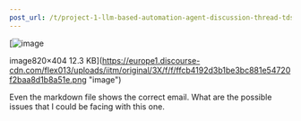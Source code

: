 ```yaml
---
post_url: /t/project-1-llm-based-automation-agent-discussion-thread-tds-jan-2025/164277/413
---
```

[![image](https://europe1.discourse-cdn.com/flex013/uploads/iitm/original/3X/f/f/ffcb4192d3b1be3bc881e54720f2baa8d1b8a51e.png)

image820×404 12.3 KB](https://europe1.discourse-cdn.com/flex013/uploads/iitm/original/3X/f/f/ffcb4192d3b1be3bc881e54720f2baa8d1b8a51e.png "image")

  
Even the markdown file shows the correct email. What are the possible issues that I could be facing with this one.